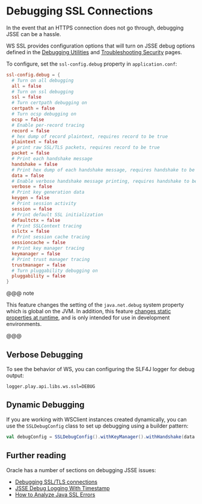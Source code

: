 <a id="debuggingssl"></a>
# Debugging SSL Connections

In the event that an HTTPS connection does not go through, debugging
JSSE can be a hassle.

WS SSL provides configuration options that will turn on JSSE debug
options defined in the [Debugging
Utilities](https://docs.oracle.com/javase/8/docs/technotes/guides/security/jsse/JSSERefGuide.html#Debug)
and [Troubleshooting
Security](https://docs.oracle.com/javase/8/docs/technotes/guides/security/troubleshooting-security.html)
pages.

To configure, set the `ssl-config.debug` property in
`application.conf`:

```conf
ssl-config.debug = {
  # Turn on all debugging
  all = false
  # Turn on ssl debugging
  ssl = false
  # Turn certpath debugging on
  certpath = false
  # Turn ocsp debugging on
  ocsp = false
  # Enable per-record tracing
  record = false
  # hex dump of record plaintext, requires record to be true
  plaintext = false
  # print raw SSL/TLS packets, requires record to be true
  packet = false
  # Print each handshake message
  handshake = false
  # Print hex dump of each handshake message, requires handshake to be true
  data = false
  # Enable verbose handshake message printing, requires handshake to be true
  verbose = false
  # Print key generation data
  keygen = false
  # Print session activity
  session = false
  # Print default SSL initialization
  defaultctx = false
  # Print SSLContext tracing
  sslctx = false
  # Print session cache tracing
  sessioncache = false
  # Print key manager tracing
  keymanager = false
  # Print trust manager tracing
  trustmanager = false
  # Turn pluggability debugging on
  pluggability = false
}
```

@@@ note

This feature changes the setting of the `java.net.debug`
system property which is global on the JVM. In addition, this
feature [changes static properties at
runtime](https://tersesystems.com/2014/03/02/monkeypatching-java-classes/),
and is only intended for use in development environments.

@@@

## Verbose Debugging

To see the behavior of WS, you can configuring the SLF4J logger for
debug output:

```
logger.play.api.libs.ws.ssl=DEBUG
```

## Dynamic Debugging

If you are working with WSClient instances created dynamically, you can
use the `SSLDebugConfig` class to set up debugging using a builder
pattern:

```scala
val debugConfig = SSLDebugConfig().withKeyManager().withHandshake(data = true, verbose = true)
```

## Further reading

Oracle has a number of sections on debugging JSSE issues:

 * [Debugging SSL/TLS
connections](https://docs.oracle.com/javase/8/docs/technotes/guides/security/jsse/ReadDebug.html)
 * [JSSE Debug Logging With
Timestamp](https://blogs.oracle.com/xuelei/entry/jsse_debug_logging_with_timestamp)
 * [How to Analyze Java SSL
Errors](http://www.smartjava.org/content/how-analyze-java-ssl-errors)